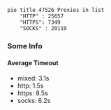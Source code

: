 
```mermaid
pie title 47526 Proxies in list
    "HTTP" : 25657
    "HTTPS": 7349
    "SOCKS" : 20119
```

### Some Info
#### Average Timeout

- mixed: 3.1s
- http: 1.5s
- https: 8.5s
- socks: 6.2s
